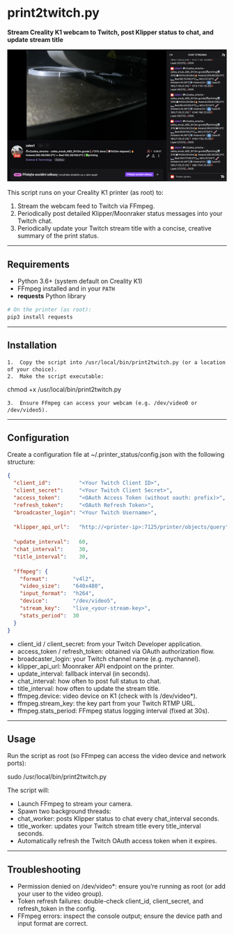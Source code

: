 # print2twitch.py

**Stream Creality K1 webcam to Twitch, post Klipper status to chat, and update stream title**

![twitch](doc/twitch.png)

This script runs on your Creality K1 printer (as root) to:

1. Stream the webcam feed to Twitch via FFmpeg.  
2. Periodically post detailed Klipper/Moonraker status messages into your Twitch chat.  
3. Periodically update your Twitch stream title with a concise, creative summary of the print status.  

---

## Requirements

- Python 3.6+ (system default on Creality K1)  
- FFmpeg installed and in your `PATH`  
- **requests** Python library  

```bash
# On the printer (as root):
pip3 install requests
```

---

## Installation
	1.	Copy the script into /usr/local/bin/print2twitch.py (or a location of your choice).
	2.	Make the script executable:

chmod +x /usr/local/bin/print2twitch.py


	3.	Ensure FFmpeg can access your webcam (e.g. /dev/video0 or /dev/video5).

---
## Configuration

Create a configuration file at ~/.printer_status/config.json with the following structure:

```json
{
  "client_id":         "<Your Twitch Client ID>",
  "client_secret":     "<Your Twitch Client Secret>",
  "access_token":      "<OAuth Access Token (without oauth: prefix)>",
  "refresh_token":     "<OAuth Refresh Token>",
  "broadcaster_login": "<Your Twitch Username>",

  "klipper_api_url":   "http://<printer-ip>:7125/printer/objects/query",

  "update_interval":   60,
  "chat_interval":     30,
  "title_interval":    30,

  "ffmpeg": {
    "format":        "v4l2",
    "video_size":    "640x480",
    "input_format":  "h264",
    "device":        "/dev/video5",
    "stream_key":    "live_<your-stream-key>",
    "stats_period":  30
  }
}
```

* client_id / client_secret: from your Twitch Developer application.
* access_token / refresh_token: obtained via OAuth authorization flow.
* broadcaster_login: your Twitch channel name (e.g. mychannel).
* klipper_api_url: Moonraker API endpoint on the printer.
* update_interval: fallback interval (in seconds).
* chat_interval: how often to post full status to chat.
* title_interval: how often to update the stream title.
* ffmpeg.device: video device on K1 (check with ls /dev/video*).
* ffmpeg.stream_key: the key part from your Twitch RTMP URL.
* ffmpeg.stats_period: FFmpeg status logging interval (fixed at 30s).

---
## Usage

Run the script as root (so FFmpeg can access the video device and network ports):

sudo /usr/local/bin/print2twitch.py

The script will:
* Launch FFmpeg to stream your camera.
* Spawn two background threads:
* chat_worker: posts Klipper status to chat every chat_interval seconds.
* title_worker: updates your Twitch stream title every title_interval seconds.
* Automatically refresh the Twitch OAuth access token when it expires.

---
## Troubleshooting
* Permission denied on /dev/video*: ensure you’re running as root (or add your user to the video group).
* Token refresh failures: double-check client_id, client_secret, and refresh_token in the config.
* FFmpeg errors: inspect the console output; ensure the device path and input format are correct.

